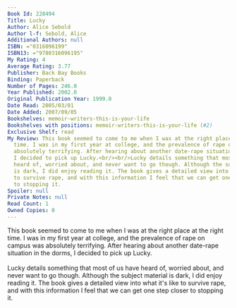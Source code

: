 ```yaml
---
Book Id: 228494
Title: Lucky
Author: Alice Sebold
Author l-f: Sebold, Alice
Additional Authors: null
ISBN: ="0316096199"
ISBN13: ="9780316096195"
My Rating: 4
Average Rating: 3.77
Publisher: Back Bay Books
Binding: Paperback
Number of Pages: 246.0
Year Published: 2002.0
Original Publication Year: 1999.0
Date Read: 2005/03/01
Date Added: 2007/09/05
Bookshelves: memoir-writers-this-is-your-life
Bookshelves with positions: memoir-writers-this-is-your-life (#2)
Exclusive Shelf: read
My Review: This book seemed to come to me when I was at the right place at the right
  time. I was in my first year at college, and the prevalence of rape on campus was
  absolutely terrifying. After hearing about another date-rape situation in the dorms,
  I decided to pick up Lucky.<br/><br/>Lucky details something that most of us have
  heard of, worried about, and never want to go though. Although the subject material
  is dark, I did enjoy reading it. The book gives a detailed view into what it's like
  to survive rape, and with this information I feel that we can get one step closer
  to stopping it.
Spoiler: null
Private Notes: null
Read Count: 1
Owned Copies: 0
---
```


This book seemed to come to me when I was at the right place at the right time. I was in my first year at college, and the prevalence of rape on campus was absolutely terrifying. After hearing about another date-rape situation in the dorms, I decided to pick up Lucky.<br/><br/>Lucky details something that most of us have heard of, worried about, and never want to go though. Although the subject material is dark, I did enjoy reading it. The book gives a detailed view into what it's like to survive rape, and with this information I feel that we can get one step closer to stopping it.